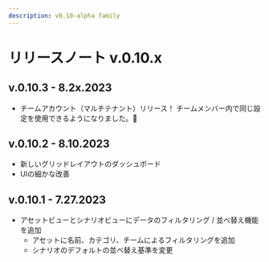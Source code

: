 ```yaml
---
description: v0.10-alpha family
---
```


<!--
# 🔖 リリースノート v.0.10.x
-->

# リリースノート v.0.10.x

## v.0.10.3 - 8.2x.2023&#x20;

* チームアカウント（マルチテナント）リリース！ チームメンバー内で同じ設定を使用できるようになりました。:tada:

## v.0.10.2 - 8.10.2023&#x20;

* 新しいグリッドレイアウトのダッシュボード
* UIの細かな改善

## v.0.10.1 - 7.27.2023&#x20;

* アセットビューとシナリオビューにデータのフィルタリング / 並べ替え機能を追加
  * アセットに名前、カテゴリ、チームによるフィルタリングを追加
  * シナリオのデフォルトの並べ替え基準を変更

